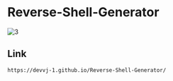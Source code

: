 # Reverse-Shell-Generator

<div align="center">
</div>

![3](https://giphy.com/gifs/hackers-movie-virtual-reality-fdOA43sHFE6Pu)

</div>

## Link
```
https://devvj-1.github.io/Reverse-Shell-Generator/
```

